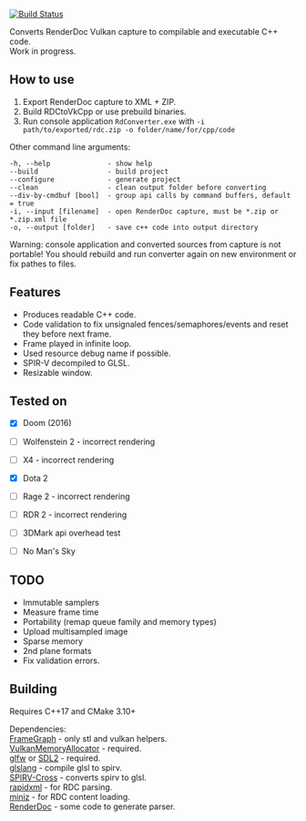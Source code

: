 [![Build Status](https://github.com/Jason2013/RDCtoVkCpp/actions/workflows/windows.yml/badge.svg)](https://github.com/Jason2013/RDCtoVkCpp/actions/workflows/windows.yml)

Converts RenderDoc Vulkan capture to compilable and executable C++ code.<br/>
Work in progress.


## How to use
1. Export RenderDoc capture to XML + ZIP.
2. Build RDCtoVkCpp or use prebuild binaries.
3. Run console application `RdConverter.exe` with ```-i path/to/exported/rdc.zip -o folder/name/for/cpp/code```

Other command line arguments:
```
-h, --help              - show help
--build                 - build project
--configure             - generate project
--clean                 - clean output folder before converting
--div-by-cmdbuf [bool]  - group api calls by command buffers, default = true
-i, --input [filename]  - open RenderDoc capture, must be *.zip or *.zip.xml file
-o, --output [folder]   - save c++ code into output directory
```
Warning: console application and converted sources from capture is not portable!
You should rebuild and run converter again on new environment or fix pathes to files.


## Features
* Produces readable C++ code.
* Code validation to fix unsignaled fences/semaphores/events and reset they before next frame.
* Frame played in infinite loop.
* Used resource debug name if possible.
* SPIR-V decompiled to GLSL.
* Resizable window.


## Tested on
* [x] Doom (2016)
* [ ] Wolfenstein 2 - incorrect rendering
* [ ] X4 - incorrect rendering
* [x] Dota 2
* [ ] Rage 2 - incorrect rendering
* [ ] RDR 2 - incorrect rendering
* [ ] 3DMark api overhead test
* [ ] No Man's Sky


## TODO
* Immutable samplers
* Measure frame time
* Portability (remap queue family and memory types)
* Upload multisampled image
* Sparse memory
* 2nd plane formats
* Fix validation errors.


## Building
Requires C++17 and CMake 3.10+

Dependencies:<br/>
[FrameGraph](https://github.com/azhirnov/FrameGraph) - only stl and vulkan helpers.<br/>
[VulkanMemoryAllocator](https://github.com/GPUOpen-LibrariesAndSDKs/VulkanMemoryAllocator) - required.<br/>
[glfw](https://github.com/glfw/glfw) or [SDL2](https://www.libsdl.org) - required.<br/>
[glslang](https://github.com/KhronosGroup/glslang) - compile glsl to spirv.<br/>
[SPIRV-Cross](https://github.com/KhronosGroup/SPIRV-Cross) - converts spirv to glsl.<br/>
[rapidxml](https://github.com/dwd/rapidxml) - for RDC parsing.<br/>
[miniz](https://github.com/richgel999/miniz) - for RDC content loading.<br/>
[RenderDoc](https://github.com/baldurk/renderdoc) - some code to generate parser.<br/>
